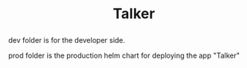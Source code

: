 # <p align="center">**Talker**</p>

dev folder is for the developer side.

prod folder is the production helm chart for deploying the app "Talker"
